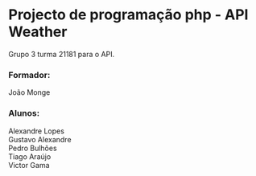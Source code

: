
<h1>Projecto de programação php - API Weather</h1>

Grupo 3 turma 21181 para o API.

<h3>Formador:</h3>
João Monge <br>

<h3>Alunos:</h3>
Alexandre Lopes <br>
Gustavo Alexandre <br>
Pedro Bulhões <br>
Tiago Araújo <br>
Victor Gama <br>
<br>